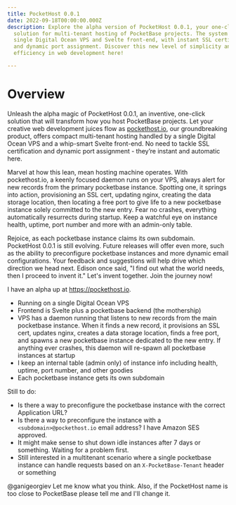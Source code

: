 ```yaml
---
title: PocketHost 0.0.1
date: 2022-09-18T00:00:00.000Z
description: Explore the alpha version of PocketHost 0.0.1, your one-click
  solution for multi-tenant hosting of PocketBase projects. The system runs on a
  single Digital Ocean VPS and Svelte front-end, with instant SSL certification
  and dynamic port assignment. Discover this new level of simplicity and
  efficiency in web development here!

---
```


# Overview

Unleash the alpha magic of PocketHost 0.0.1, an inventive, one-click solution that will transform how you host PocketBase projects. Let your creative web development juices flow as [pockethost.io](https://pockethost.io), our groundbreaking product, offers compact multi-tenant hosting handled by a single Digital Ocean VPS and a whip-smart Svelte front-end. No need to tackle SSL certification and dynamic port assignment - they’re instant and automatic here. 

Marvel at how this lean, mean hosting machine operates. With pockethost.io, a keenly focused daemon runs on your VPS, always alert for new records from the primary pocketbase instance. Spotting one, it springs into action, provisioning an SSL cert, updating nginx, creating the data storage location, then locating a free port to give life to a new pocketbase instance solely committed to the new entry. Fear no crashes, everything automatically resurrects during startup. Keep a watchful eye on instance health, uptime, port number and more with an admin-only table. 

Rejoice, as each pocketbase instance claims its own subdomain. PocketHost 0.0.1 is still evolving. Future releases will offer even more, such as the ability to preconfigure pocketbase instances and more dynamic email configurations. Your feedback and suggestions will help drive which direction we head next. Edison once said, "I find out what the world needs, then I proceed to invent it." Let's invent together. Join the journey now!


I have an alpha up at https://pockethost.io.

- Running on a single Digital Ocean VPS
- Frontend is Svelte plus a pocketbase backend (the mothership)
- VPS has a daemon running that listens to new records from the main pocketbase instance. When it finds a new record, it provisions an SSL cert, updates nginx, creates a data storage location, finds a free port, and spawns a new pocketbase instance dedicated to the new entry. If anything ever crashes, this daemon will re-spawn all pocketbase instances at startup
- I keep an internal table (admin only) of instance info including health, uptime, port number, and other goodies
- Each pocketbase instance gets its own subdomain

Still to do:

- Is there a way to preconfigure the pocketbase instance with the correct Application URL?
- Is there a way to preconfigure the instance with a `<subdomain>@pockethost.io` email address? I have Amazon SES approved.
- It might make sense to shut down idle instances after 7 days or something. Waiting for a problem first.
- Still interested in a multitenant scenario where a single pocketbase instance can handle requests based on an `X-PocketBase-Tenant` header or something

@ganigeorgiev Let me know what you think. Also, if the PocketHost name is too close to PocketBase please tell me and I'll change it.
